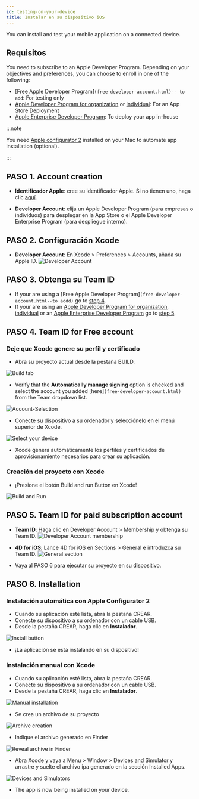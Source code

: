 ```yaml
---
id: testing-on-your-device
title: Instalar en su dispositivo iOS
---
```


You can install and test your mobile application on a connected device.


## Requisitos

You need to subscribe to an Apple Developer Program. Depending on your objectives and preferences, you can choose to enroll in one of the following:

* [Free Apple Developer Program]`(free-developer-account.html)-- to add`: For testing only
* [Apple Developer Program for organization](../tutorials/developer-program/register-apple-developer-program-organization) or [individual](../tutorials/developer-program/register-apple-developer-program-individual): For an App Store Deployment
* [Apple Enterprise Developer Program](../tutorials/developer-program/register-apple-developer-enterprise-program): To deploy your app in-house


:::note

You need [Apple configurator 2](https://itunes.apple.com/us/app/apple-configurator-2/id1037126344) installed on your Mac to automate app installation (optional).

:::


## PASO 1. Account creation

* **Identificador Apple**: cree su identificador Apple. Si no tienen uno, haga clic [aquí](https://appleid.apple.com/account#!&page=create).

* **Developer Account**: elija un Apple Developer Program (para empresas o individuos) para desplegar en la App Store o el Apple Developer Enterprise Program (para despliegue interno).

## PASO 2. Configuración Xcode

* **Developer Account**: En Xcode > Preferences > Accounts, añada su Apple ID. ![Developer Account](img/Developer-Account-4D-for-iOS.png)

## PASO 3. Obtenga su Team ID

* If your are using a [Free Apple Developer Program]`(free-developer-account.html--to addd)` go to [step 4](#step-4-team-id-for-free-account).
* If your are using an [Apple Developer Program for organization](../tutorials/developer-program/register-apple-developer-program-organization), [individual](../tutorials/developer-program/register-apple-developer-program-individual) or an [Apple Enterprise Developer Program](../tutorials/developer-program/register-apple-developer-enterprise-program) go to [step 5](#step-5-team-id-for-paid-subscription-account).

## PASO 4. Team ID for Free account

### Deje que Xcode genere su perfil y certificado

* Abra su proyecto actual desde la pestaña BUILD.

![Build tab](img/Open-your-project-Xcode-4D-for-iOS.png)

* Verify that the **Automatically manage signing** option is checked and select the account you added [here]`(free-developer-account.html)` from the Team dropdown list.

![Account-Selection](img/account-Selection-Free-Account.png)

* Conecte su dispositivo a su ordenador y selecciónelo en el menú superior de Xcode.

![Select your device](img/select-device-Free-Account.png)

* Xcode genera automáticamente los perfiles y certificados de aprovisionamiento necesarios para crear su aplicación.

### Creación del proyecto con Xcode

* ¡Presione el botón Build and run Button en Xcode!

![Build and Run](img/Build-Run-Free-Account.png)

## PASO 5. Team ID for paid subscription account

* **Team ID**: Haga clic en Developer Account > Membership y obtenga su Team ID. ![Developer Account membership](img/Team-ID-4D-for-iOS.png)

* **4D for iOS**: Lance 4D for iOS en Sections > General e introduzca su Team ID. ![General section](img/Team-ID-General-Section-4D-for-iOS.png)

* Vaya al PASO 6 para ejecutar su proyecto en su dispositivo.

## PASO 6. Installation

### Instalación automática con Apple Configurator 2

* Cuando su aplicación esté lista, abra la pestaña CREAR.
* Conecte su dispositivo a su ordenador con un cable USB.
* Desde la pestaña CREAR, haga clic en **Instalador**.

![Install button](img/Install-button-build-tab-4D-for-iOS.png)

* ¡La aplicación se está instalando en su dispositivo!

### Instalación manual con Xcode

* Cuando su aplicación esté lista, abra la pestaña CREAR.
* Conecte su dispositivo a su ordenador con un cable USB.
* Desde la pestaña CREAR, haga clic en **Instalador**.

![Manual installation](img/Manual-installation-4D-for-iOS.png)

* Se crea un archivo de su proyecto

![Archive creation](img/Archive-creation.png)

* Indique el archivo generado en Finder

![Reveal archive in Finder](img/Reveal-archive-in-Finder.png)

* Abra Xcode y vaya a Menu > Window > Devices and Simulator y arrastre y suelte el archivo ipa generado en la sección Installed Apps.

![Devices and Simulators](img/Devices-and-Simulators-4D-for-iOS.png)

* The app is now being installed on your device.






